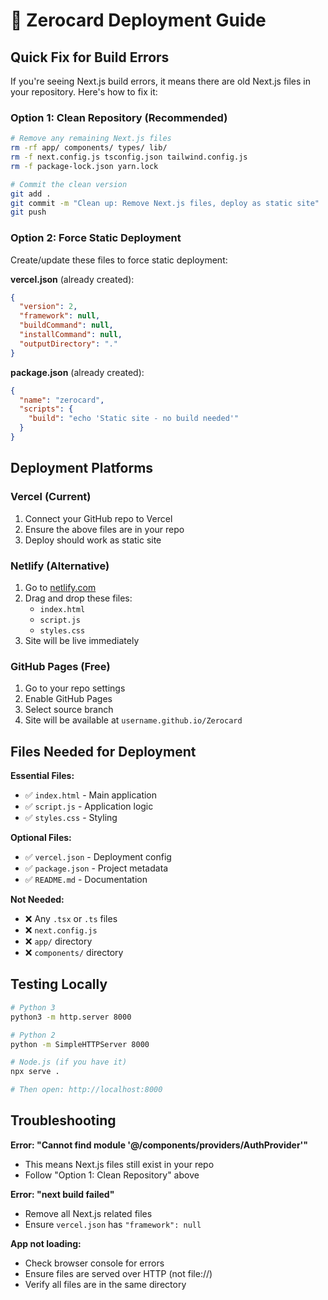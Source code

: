 # 🚀 Zerocard Deployment Guide

## Quick Fix for Build Errors

If you're seeing Next.js build errors, it means there are old Next.js files in your repository. Here's how to fix it:

### Option 1: Clean Repository (Recommended)
```bash
# Remove any remaining Next.js files
rm -rf app/ components/ types/ lib/
rm -f next.config.js tsconfig.json tailwind.config.js
rm -f package-lock.json yarn.lock

# Commit the clean version
git add .
git commit -m "Clean up: Remove Next.js files, deploy as static site"
git push
```

### Option 2: Force Static Deployment
Create/update these files to force static deployment:

**vercel.json** (already created):
```json
{
  "version": 2,
  "framework": null,
  "buildCommand": null,
  "installCommand": null,
  "outputDirectory": "."
}
```

**package.json** (already created):
```json
{
  "name": "zerocard",
  "scripts": {
    "build": "echo 'Static site - no build needed'"
  }
}
```

## Deployment Platforms

### Vercel (Current)
1. Connect your GitHub repo to Vercel
2. Ensure the above files are in your repo
3. Deploy should work as static site

### Netlify (Alternative)
1. Go to [netlify.com](https://netlify.com)
2. Drag and drop these files:
   - `index.html`
   - `script.js`
   - `styles.css`
3. Site will be live immediately

### GitHub Pages (Free)
1. Go to your repo settings
2. Enable GitHub Pages
3. Select source branch
4. Site will be available at `username.github.io/Zerocard`

## Files Needed for Deployment

**Essential Files:**
- ✅ `index.html` - Main application
- ✅ `script.js` - Application logic  
- ✅ `styles.css` - Styling

**Optional Files:**
- ✅ `vercel.json` - Deployment config
- ✅ `package.json` - Project metadata
- ✅ `README.md` - Documentation

**Not Needed:**
- ❌ Any `.tsx` or `.ts` files
- ❌ `next.config.js`
- ❌ `app/` directory
- ❌ `components/` directory

## Testing Locally

```bash
# Python 3
python3 -m http.server 8000

# Python 2
python -m SimpleHTTPServer 8000

# Node.js (if you have it)
npx serve .

# Then open: http://localhost:8000
```

## Troubleshooting

**Error: "Cannot find module '@/components/providers/AuthProvider'"**
- This means Next.js files still exist in your repo
- Follow "Option 1: Clean Repository" above

**Error: "next build failed"**
- Remove all Next.js related files
- Ensure `vercel.json` has `"framework": null`

**App not loading:**
- Check browser console for errors
- Ensure files are served over HTTP (not file://)
- Verify all files are in the same directory